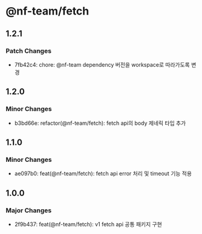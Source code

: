 # @nf-team/fetch

## 1.2.1

### Patch Changes

- 7fb42c4: chore: @nf-team dependency 버전을 workspace로 따라가도록 변경

## 1.2.0

### Minor Changes

- b3bd66e: refactor(@nf-team/fetch): fetch api의 body 제네릭 타입 추가

## 1.1.0

### Minor Changes

- ae097b0: feat(@nf-team/fetch): fetch api error 처리 및 timeout 기능 적용

## 1.0.0

### Major Changes

- 2f9b437: feat(@nf-team/fetch): v1 fetch api 공통 패키지 구현
